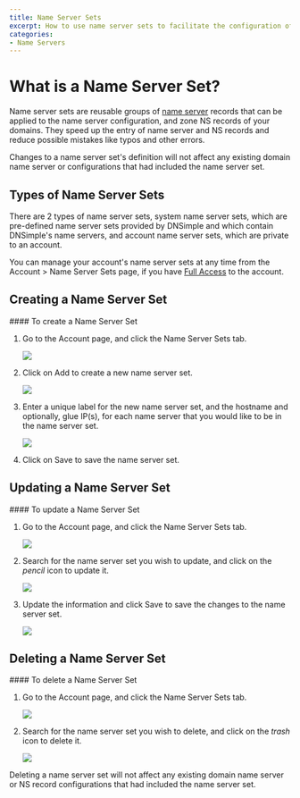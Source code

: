 ```yaml
---
title: Name Server Sets
excerpt: How to use name server sets to facilitate the configuration of domain name servers and zone NS records.
categories:
- Name Servers
---
```


# What is a Name Server Set?

Name server sets are reusable groups of [name server](/articles/what-is-a-nameserver/) records that can be applied to the name server configuration, and zone NS records of your domains. They speed up the entry of name server and NS records and reduce possible mistakes like typos and other errors. 

<info>
Changes to a name server set's definition will not affect any existing domain name server or configurations that had included the name server set.
</info>

## Types of Name Server Sets

There are 2 types of name server sets, system name server sets, which are pre-defined name server sets provided by DNSimple and which contain DNSimple's name servers, and account name server sets, which are private to an account.

You can manage your account's name server sets at any time from the Account > Name Server Sets page, if you have [Full Access](/articles/domain-access-control#full-access) to the account.

## Creating a Name Server Set

<div class="section-steps" markdown="1">
#### To create a Name Server Set

1. Go to the <label>Account</label> page, and click the <label>Name Server Sets</label> tab.

    ![](/files/name-server-sets-from-account.png)

1. Click on <label>Add</label> to create a new name server set.

    ![](/files/name-server-sets-add.png)

1. Enter a unique label for the new name server set, and the hostname and optionally, glue IP(s), for each name server that you would like to be in the name server set.

    ![](/files/name-server-sets-new.png)

1. Click on <label>Save</label> to save the name server set.

</div>

## Updating a Name Server Set

<div class="section-steps" markdown="1">
#### To update a Name Server Set

1. Go to the <label>Account</label> page, and click the <label>Name Server Sets</label> tab.

    ![](/files/name-server-sets-from-account.png)

1. Search for the name server set you wish to update, and click on the _pencil_ icon to update it.

    ![](/files/name-server-sets-edit.png)

1. Update the information and click <label>Save</label> to save the changes to the name server set.

    ![](/files/name-server-sets-edit-screen.png)

</div>

## Deleting a Name Server Set

<div class="section-steps" markdown="1">
#### To delete a Name Server Set

1. Go to the <label>Account</label> page, and click the <label>Name Server Sets</label> tab.

    ![](/files/name-server-sets-from-account.png)

1. Search for the name server set you wish to delete, and click on the _trash_ icon to delete it.

    ![](/files/name-server-sets-delete.png)

<info>
Deleting a name server set will not affect any existing domain name server or NS record configurations that had included the name server set.
</info>

</div>